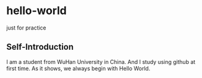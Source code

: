 # hello-world
just for practice
## Self-Introduction
I am a student from WuHan University in China. And I study using github at first time. As it shows, we 
always begin with Hello World.

